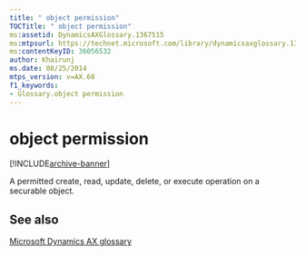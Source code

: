 ```yaml
---
title: " object permission"
TOCTitle: " object permission"
ms:assetid: DynamicsAXGlossary.1367515
ms:mtpsurl: https://technet.microsoft.com/library/dynamicsaxglossary.1367515(v=AX.60)
ms:contentKeyID: 36056532
author: Khairunj
ms.date: 08/25/2014
mtps_version: v=AX.60
f1_keywords:
- Glossary.object permission
---
```


# object permission


[!INCLUDE[archive-banner](includes/archive-banner.md)]

A permitted create, read, update, delete, or execute operation on a securable object.

## See also

[Microsoft Dynamics AX glossary](glossary/microsoft-dynamics-ax-glossary.md)

  


